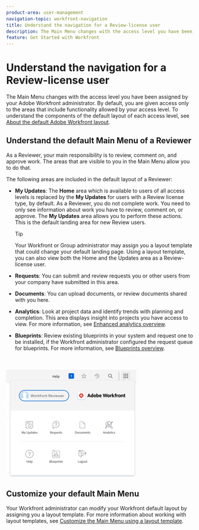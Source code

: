```yaml
---
product-area: user-management
navigation-topic: workfront-navigation
title: Understand the navigation for a Review-license user
description: The Main Menu changes with the access level you have been assigned by your Adobe Workfront administrator. By default, you are given access only to the areas that include functionality allowed by your access level.
feature: Get Started with Workfront
---
```


# Understand the navigation for a Review-license user

The  Main Menu changes with the access level you have been assigned by your Adobe Workfront administrator. By default, you are given access only to the areas that include functionality allowed by your access level. To understand the components of the default layout of each access level, see [About the default Adobe Workfront layout](../../../administration-and-setup/customize-workfront/use-layout-templates/about-the-default-wf-layout.md).

## Understand the default  Main Menu of a Reviewer

As a Reviewer, your main responsibility is to review, comment on, and approve work. The areas that are visible to you in the Main Menu allow you to do that.

The following areas are included in the default layout of a Reviewer:

* **My&nbsp;Updates**: The **Home** area which is available to users of all access levels is replaced by the **My Updates** for users with a Review license type, by default. As a Reviewer, you do not complete work. You need to only see information about work you have to review, comment on, or approve. The **My Updates** area allows you to perform these actions. This is the default landing area for new Review users.

  >[!TIP]
  >
  >Your Workfront or Group administrator may assign you a layout template that could change your default landing page. Using a layout template, you can also view both the Home and the Updates area as a Review-license user.

* **Requests**: You can submit and review requests you or other users from your company have submitted in this area.
* **Documents**: You can upload documents, or review documents shared with you here.
* **Analytics**: Look at project data and identify trends with planning and completion. This area displays insight into projects you have access to view. For more information, see [Enhanced analytics overview](../../../enhanced-analytics/enhanced-analytics-overview.md).

* **Blueprints**: Review existing blueprints in your system and request one to be installed, if the Workfront administrator configured the request queue for blueprints.&nbsp;For more information, see [Blueprints overview](../../../administration-and-setup/blueprints/blueprints-overview.md).

&nbsp;

![](assets/access-my-updates-from-main-menu-reviewer-user-nwe-350x294.png)

## Customize your default Main Menu

Your Workfront administrator can modify your Workfront default layout by assigning you a layout template. For more information about working with layout templates, see [Customize the Main Menu using a layout template](../../../administration-and-setup/customize-workfront/use-layout-templates/customize-main-menu.md).
